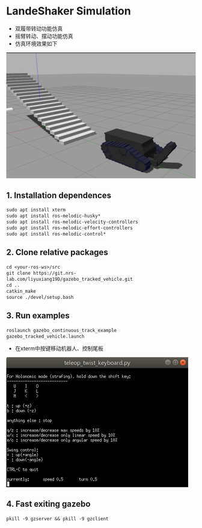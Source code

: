 
# LandeShaker Simulation
 - 双履带转动功能仿真
 - 摇臂转动、摆动功能仿真
 - 仿真环境效果如下


 ![landshaker_gazebo](./demo_pictures/landshaker_gazebo.png)
## 1. Installation dependences
```
sudo apt install xterm 
sudo apt install ros-melodic-husky*
sudo apt install ros-melodic-velocity-controllers
sudo apt install ros-melodic-effort-controllers
sudo apt install ros-melodic-control*
```

## 2. Clone relative packages
```
cd <your-ros-ws>/src
git clone https://git.nrs-lab.com/liyuxiang19D/gazebo_tracked_vehicle.git
cd ..
catkin_make
source ./devel/setup.bash
```

## 3. Run examples
```
roslaunch gazebo_continuous_track_example gazebo_tracked_vehicle.launch 
```
 - 在xterm中按键移动机器人、控制尾板


 ![keyboard_teleop](./demo_pictures/keyboard_teleop.png)


## 4. Fast exiting gazebo
```
pkill -9 gzserver && pkill -9 gzclient
```
